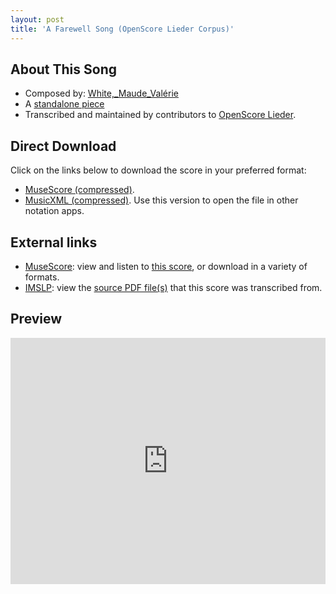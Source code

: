 ```yaml
---
layout: post
title: 'A Farewell Song (OpenScore Lieder Corpus)'
---
```


## About This Song

- Composed by: [White,_Maude_Valérie](https://fourscoreandmore.org/openscore/lieder/White,_Maude_Valérie)
- A [standalone piece](https://fourscoreandmore.org/openscore/lieder/White,_Maude_Valérie/_)
- Transcribed and maintained by contributors to [OpenScore Lieder].

[OpenScore Lieder]: https://musescore.com/openscore-lieder-corpus

## Direct Download

Click on the links below to download the score in your preferred format:
- [MuseScore (compressed)](https://github.com/openscore/lieder/blob/main/scores/White,_Maude_Valérie/_/A_Farewell_Song/lc6230776.mscz?raw=true).
- [MusicXML (compressed)](https://github.com/openscore/lieder/blob/main/scores/White,_Maude_Valérie/_/A_Farewell_Song/lc6230776.mxl?raw=true). Use this version to open the file in other notation apps.

## External links

- [MuseScore]: view and listen to [this score][MuseScore], or download in a variety of formats.
- [IMSLP]: view the [source PDF file(s)][IMSLP] that this score was transcribed from.

[MuseScore]: https://musescore.com/score/6230776
[IMSLP]: https://imslp.org/wiki/Special:ReverseLookup/629934

## Preview

<iframe width="100%" height="394" src="https://musescore.com/openscore-lieder-corpus/scores/6230776/embed" frameborder="0" allowfullscreen allow="autoplay; fullscreen"></iframe>

